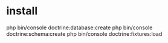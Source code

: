 # install
php bin/console doctrine:database:create
php bin/console doctrine:schema:create
php bin/console doctrine:fixtures:load
